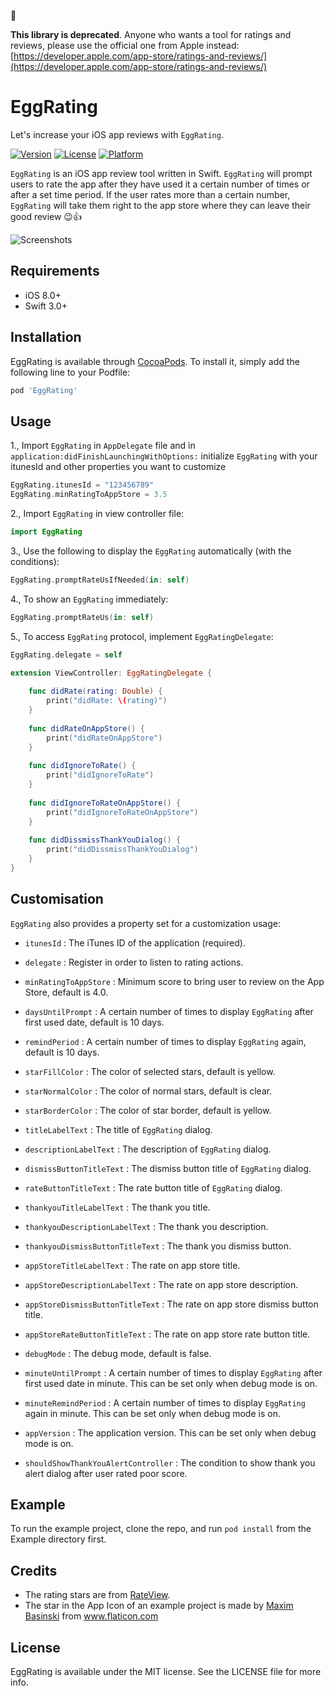 🤕

**This library is deprecated**. Anyone who wants a tool for ratings and reviews, please use the official one from Apple instead: [https://developer.apple.com/app-store/ratings-and-reviews/](https://developer.apple.com/app-store/ratings-and-reviews/)

# EggRating
Let's increase your iOS app reviews with `EggRating`.

[![Version](https://img.shields.io/cocoapods/v/EggRating.svg?style=flat)](http://cocoapods.org/pods/EggRating)
[![License](https://img.shields.io/cocoapods/l/EggRating.svg?style=flat)](http://cocoapods.org/pods/EggRating)
[![Platform](https://img.shields.io/cocoapods/p/EggRating.svg?style=flat)](http://cocoapods.org/pods/EggRating)

`EggRating` is an iOS app review tool written in Swift. `EggRating` will prompt users to rate the app after they have used it a certain number of times or after a set time period. If the user rates more than a certain number, `EggRating` will take them right to the app store where they can leave their good review 😉👍 

![Screenshots](https://cloud.githubusercontent.com/assets/9149523/21676989/bf9cb586-d36a-11e6-81b7-e6f499f2d0d5.png)

## Requirements

- iOS 8.0+
- Swift 3.0+

## Installation

EggRating is available through [CocoaPods](http://cocoapods.org). To install
it, simply add the following line to your Podfile:

```ruby
pod 'EggRating'
```

## Usage

1., Import `EggRating` in `AppDelegate` file and in `application:didFinishLaunchingWithOptions:` initialize `EggRating` with your itunesId and other properties you want to customize

```swift
EggRating.itunesId = "123456789"
EggRating.minRatingToAppStore = 3.5
```

2., Import `EggRating` in view controller file:

```swift
import EggRating
```

3., Use the following to display the `EggRating` automatically (with the conditions):

```swift
EggRating.promptRateUsIfNeeded(in: self)
```

4., To show an `EggRating` immediately:

```swift
EggRating.promptRateUs(in: self)
```

5., To access `EggRating` protocol, implement `EggRatingDelegate`:

```swift
EggRating.delegate = self
```

```swift
extension ViewController: EggRatingDelegate {
    
    func didRate(rating: Double) {
        print("didRate: \(rating)")
    }
    
    func didRateOnAppStore() {
        print("didRateOnAppStore")
    }
    
    func didIgnoreToRate() {
        print("didIgnoreToRate")
    }
    
    func didIgnoreToRateOnAppStore() {
        print("didIgnoreToRateOnAppStore")
    }
    
    func didDissmissThankYouDialog() {
        print("didDissmissThankYouDialog")
    }
}
```
## Customisation

`EggRating` also provides a property set for a customization usage:

- `itunesId` : The iTunes ID of the application (required).

- `delegate` : Register in order to listen to rating actions.

- `minRatingToAppStore` : Minimum score to bring user to review on the App Store, default is 4.0.

- `daysUntilPrompt` : A certain number of times to display `EggRating` after first used date, default is 10 days.

- `remindPeriod` : A certain number of times to display `EggRating` again, default is 10 days.

- `starFillColor` : The color of selected stars, default is yellow.

- `starNormalColor` : The color of normal stars, default is clear.

- `starBorderColor` : The color of star border, default is yellow.

- `titleLabelText` : The title of `EggRating` dialog.

- `descriptionLabelText` : The description of `EggRating` dialog.

- `dismissButtonTitleText` : The dismiss button title of `EggRating` dialog.

- `rateButtonTitleText` : The rate button title of `EggRating` dialog.

- `thankyouTitleLabelText` : The thank you title.

- `thankyouDescriptionLabelText` : The thank you description.

- `thankyouDismissButtonTitleText` : The thank you dismiss button.

- `appStoreTitleLabelText` : The rate on app store title.

- `appStoreDescriptionLabelText` : The rate on app store description.

- `appStoreDismissButtonTitleText` : The rate on app store dismiss button title.

- `appStoreRateButtonTitleText` : The rate on app store rate button title.

- `debugMode` : The debug mode, default is false.

- `minuteUntilPrompt` : A certain number of times to display `EggRating` after first used date in minute. This can be set only when debug mode is on.
    
- `minuteRemindPeriod` : A certain number of times to display `EggRating` again in minute. This can be set only when debug mode is on.

- `appVersion` : The application version. This can be set only when debug mode is on.

- `shouldShowThankYouAlertController` : The condition to show thank you alert dialog after user rated poor score.

## Example

To run the example project, clone the repo, and run `pod install` from the Example directory first.

## Credits
- The rating stars are from [RateView](https://github.com/taruntyagi697/RateView).
- The star in the App Icon of an example project is made by [Maxim Basinski](http://www.flaticon.com/authors/maxim-basinski) from www.flaticon.com

## License

EggRating is available under the MIT license. See the LICENSE file for more info.
